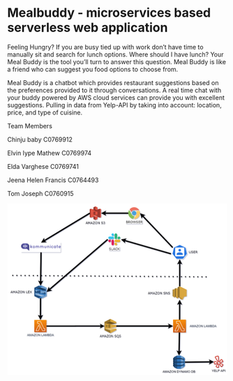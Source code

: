 # Mealbuddy - microservices based serverless web application

Feeling Hungry? If you are busy tied up with work don’t have time to manually sit and search for lunch options.
Where should I have lunch? Your Meal Buddy is the tool you’ll turn to answer this question. Meal Buddy is like a friend who can suggest you food options to choose from.

Meal Buddy is a chatbot which provides restaurant suggestions based on the preferences provided to it through conversations. A real time chat with your buddy powered by AWS cloud services can provide you with excellent suggestions. Pulling in data from Yelp-API by taking into account: location, price, and type of cuisine.

Team Members

Chinju baby C0769912

Elvin Iype Mathew C0769974

Elda Varghese C0769741

Jeena Helen Francis C0764493

Tom Joseph C0760915

![Architecture Diagram](https://github.com/tom5167/mealbuddy/blob/master/ARCHITECTURE_DIAGRAM/architecture_diagram.png)
